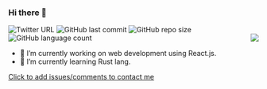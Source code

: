 ### Hi there 👋 
![Twitter URL](https://img.shields.io/twitter/url?style=social&url=https%3A%2F%2Ftwitter.com%2Fnaturel_lee)
![GitHub last commit](https://img.shields.io/github/last-commit/naturellee/naturellee)
![GitHub repo size](https://img.shields.io/github/repo-size/naturellee/naturellee)
![GitHub language count](https://img.shields.io/github/languages/count/naturellee/naturellee)
<img align="right" src="https://github-readme-stats.vercel.app/api?username=naturellee&count_private=true&show_icons=true&theme=react" />



- 🔭 I’m currently working on web development using React.js.
- 🌱 I’m currently learning Rust lang.


[Click to add issues/comments to contact me](https://github.com/NaturelLee/blogs/issues)




